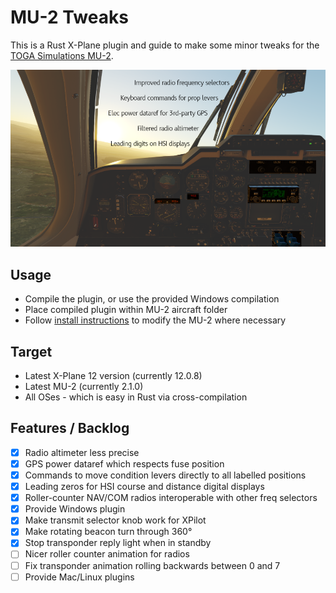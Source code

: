 # MU-2 Tweaks

This is a Rust X-Plane plugin and guide to make some minor tweaks for the [TOGA Simulations MU-2](https://www.x-aviation.com/catalog/product_info.php/toga-simulations-marquise-p-226).

![overview of changes](./doc/overview.png)

## Usage

- Compile the plugin, or use the provided Windows compilation
- Place compiled plugin within MU-2 aircraft folder
- Follow [install instructions](./doc/InstallInstructions.md) to modify the MU-2 where necessary

## Target

- Latest X-Plane 12 version (currently 12.0.8)
- Latest MU-2 (currently 2.1.0)
- All OSes - which is easy in Rust via cross-compilation

## Features / Backlog

- [x] Radio altimeter less precise
- [x] GPS power dataref which respects fuse position
- [x] Commands to move condition levers directly to all labelled positions
- [x] Leading zeros for HSI course and distance digital displays
- [x] Roller-counter NAV/COM radios interoperable with other freq selectors
- [x] Provide Windows plugin
- [x] Make transmit selector knob work for XPilot
- [x] Make rotating beacon turn through 360°
- [x] Stop transponder reply light when in standby
- [ ] Nicer roller counter animation for radios
- [ ] Fix transponder animation rolling backwards between 0 and 7
- [ ] Provide Mac/Linux plugins
